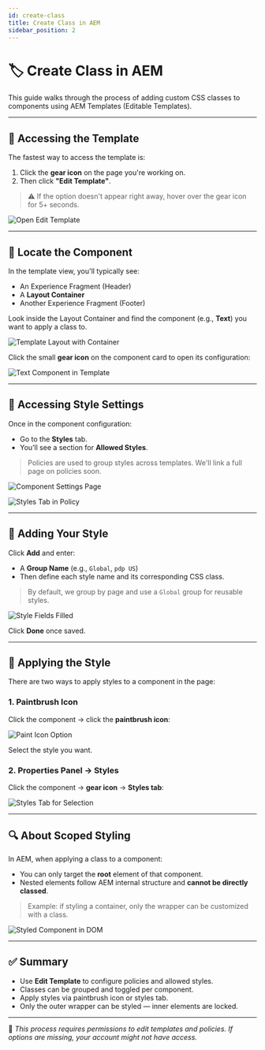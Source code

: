 ```yaml
---
id: create-class
title: Create Class in AEM
sidebar_position: 2
---
```


# 🏷️ Create Class in AEM

This guide walks through the process of adding custom CSS classes to components using AEM Templates (Editable Templates).

---

## 🚪 Accessing the Template

The fastest way to access the template is:

1. Click the **gear icon** on the page you're working on.
2. Then click **"Edit Template"**.

> ⚠️ If the option doesn't appear right away, hover over the gear icon for 5+ seconds.

![Open Edit Template](/img/frontend-workflow/create-class/step-01-open-edit-template.png)

---

## 🧱 Locate the Component

In the template view, you'll typically see:

- An Experience Fragment (Header)
- A **Layout Container**
- Another Experience Fragment (Footer)

Look inside the Layout Container and find the component (e.g., **Text**) you want to apply a class to.

![Template Layout with Container](/img/frontend-workflow/create-class/step-02-container-list.png)

Click the small **gear icon** on the component card to open its configuration:

![Text Component in Template](/img/frontend-workflow/create-class/step-03-component-text.png)

---

## 🧩 Accessing Style Settings

Once in the component configuration:

- Go to the **Styles** tab.
- You’ll see a section for **Allowed Styles**.

> Policies are used to group styles across templates. We'll link a full page on policies soon.

![Component Settings Page](/img/frontend-workflow/create-class/step-04-component-settings.png)

![Styles Tab in Policy](/img/frontend-workflow/create-class/step-05-policy-styles-tab.png)

---

## 🎨 Adding Your Style

Click **Add** and enter:

- A **Group Name** (e.g., `Global`, `pdp US`)
- Then define each style name and its corresponding CSS class.

> By default, we group by page and use a `Global` group for reusable styles.

![Style Fields Filled](/img/frontend-workflow/create-class/step-06-filled-styles.png)

Click **Done** once saved.

---

## 🧪 Applying the Style

There are two ways to apply styles to a component in the page:

### 1. Paintbrush Icon

Click the component → click the **paintbrush icon**:

![Paint Icon Option](/img/frontend-workflow/create-class/step-08-paint-icon.png)

Select the style you want.

### 2. Properties Panel → Styles

Click the component → **gear icon** → **Styles tab**:

![Styles Tab for Selection](/img/frontend-workflow/create-class/step-09-style-tab.png)

---

## 🔍 About Scoped Styling

In AEM, when applying a class to a component:

- You can only target the **root** element of that component.
- Nested elements follow AEM internal structure and **cannot be directly classed**.

> Example: if styling a container, only the wrapper can be customized with a class.

![Styled Component in DOM](/img/frontend-workflow/create-class/step-10-inspector-view.png)

---

## ✅ Summary

- Use **Edit Template** to configure policies and allowed styles.
- Classes can be grouped and toggled per component.
- Apply styles via paintbrush icon or styles tab.
- Only the outer wrapper can be styled — inner elements are locked.

---

📌 *This process requires permissions to edit templates and policies. If options are missing, your account might not have access.*
